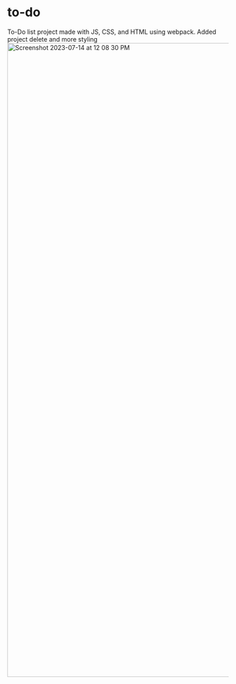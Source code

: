 # to-do
To-Do list project made with JS, CSS, and HTML using webpack.
Added project delete and more styling
<img width="1440" alt="Screenshot 2023-07-14 at 12 08 30 PM" src="https://github.com/n34k/to-do/assets/109991419/8f0b0325-a8d5-41fb-8a1a-de141b216039">
